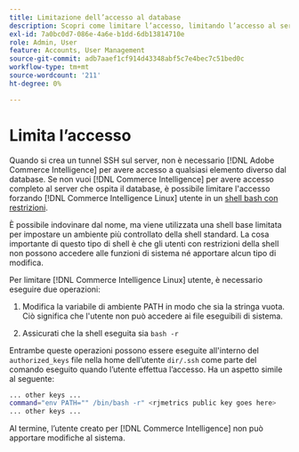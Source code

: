```yaml
---
title: Limitazione dell’accesso al database
description: Scopri come limitare l’accesso, limitando l’accesso al server che ospita il database.
exl-id: 7a0bc0d7-086e-4a6e-b1dd-6db13814710e
role: Admin, User
feature: Accounts, User Management
source-git-commit: adb7aaef1cf914d43348abf5c7e4bec7c51bed0c
workflow-type: tm+mt
source-wordcount: '211'
ht-degree: 0%

---
```


# Limita l’accesso

Quando si crea un tunnel SSH sul server, non è necessario [!DNL Adobe Commerce Intelligence] per avere accesso a qualsiasi elemento diverso dal database. Se non vuoi [!DNL Commerce Intelligence] per avere accesso completo al server che ospita il database, è possibile limitare l&#39;accesso forzando [!DNL Commerce Intelligence Linux] utente in un [shell bash con restrizioni](https://www.gnu.org/software/bash/manual/html_node/The-Restricted-Shell.html).

È possibile indovinare dal nome, ma viene utilizzata una shell base limitata per impostare un ambiente più controllato della shell standard. La cosa importante di questo tipo di shell è che gli utenti con restrizioni della shell non possono accedere alle funzioni di sistema né apportare alcun tipo di modifica.

Per limitare [!DNL Commerce Intelligence Linux] utente, è necessario eseguire due operazioni:

1. Modifica la variabile di ambiente PATH in modo che sia la stringa vuota. Ciò significa che l&#39;utente non può accedere ai file eseguibili di sistema.

1. Assicurati che la shell eseguita sia `bash -r`

Entrambe queste operazioni possono essere eseguite all&#39;interno del `authorized_keys` file nella home dell’utente `dir/.ssh` come parte del comando eseguito quando l’utente effettua l’accesso. Ha un aspetto simile al seguente:

```bash
... other keys ...
command="env PATH="" /bin/bash -r" <rjmetrics public key goes here>
... other keys ...
```

Al termine, l’utente creato per [!DNL Commerce Intelligence] non può apportare modifiche al sistema.
